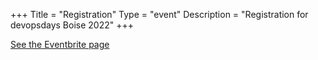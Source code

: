 +++
Title = "Registration"
Type = "event"
Description = "Registration for devopsdays Boise 2022"
+++

<div style="width:100%; text-align:left;">
  <div id="eventbrite-widget-container"></div>
</div>

<script src="https://www.eventbrite.com/static/widgets/eb_widgets.js"></script>

<script type="text/javascript">
    window.EBWidgets.createWidget({
        widgetType: 'checkout',
        eventId: '82046903497',
        iframeContainerId: 'eventbrite-widget-container',

        iframeContainerHeight: 425,  // Widget height in pixels. Defaults to a minimum of 425px if not provided
    });
</script>

[See the Eventbrite page](https://www.eventbrite.com/e/devopsdays-boise-2022-tickets-82046903497?keep_tld=1)
